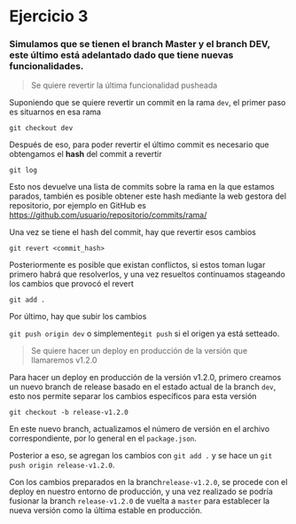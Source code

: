 # Ejercicio 3
### Simulamos que se tienen el branch Master y el branch DEV, este último está adelantado dado que tiene nuevas funcionalidades.
> Se quiere revertir la última funcionalidad pusheada

Suponiendo que se quiere revertir un commit en la rama `dev`, el primer paso es situarnos en esa rama

`git checkout dev`

Después de eso, para poder revertir el último commit es necesario que obtengamos el **hash** del commit a revertir
 
`git log`

Esto nos devuelve una lista de commits sobre la rama en la que estamos parados, también es posible obtener este hash mediante la web gestora del repositorio, por ejemplo en GitHub es https://github.com/usuario/repositorio/commits/rama/

Una vez se tiene el hash del commit, hay que revertir esos cambios

`git revert <commit_hash>`

Posteriormente es posible que existan conflictos, si estos toman lugar primero habrá que resolverlos, y una vez resueltos continuamos stageando los cambios que provocó el revert
 
`git add .`

Por último, hay que subir los cambios

`git push origin dev` o simplemente`git push` si el origen ya está setteado. 

> Se quiere hacer un deploy en producción de la versión que llamaremos v1.2.0

Para hacer un deploy en producción de la versión v1.2.0, primero creamos un nuevo branch de release basado en el estado actual de la branch `dev`, esto nos permite separar los cambios específicos para esta versión

`git checkout -b release-v1.2.0`

En este nuevo branch, actualizamos el número de versión en el archivo correspondiente, por lo general en el `package.json`.

Posterior a eso, se agregan los cambios con `git add .` y se hace un `git push origin release-v1.2.0`.

Con los cambios preparados en la branch`release-v1.2.0`, se procede con el deploy en nuestro entorno de producción, y una vez realizado se podría fusionar la branch `release-v1.2.0` de vuelta a `master` para establecer la nueva versión como la última estable en producción.
